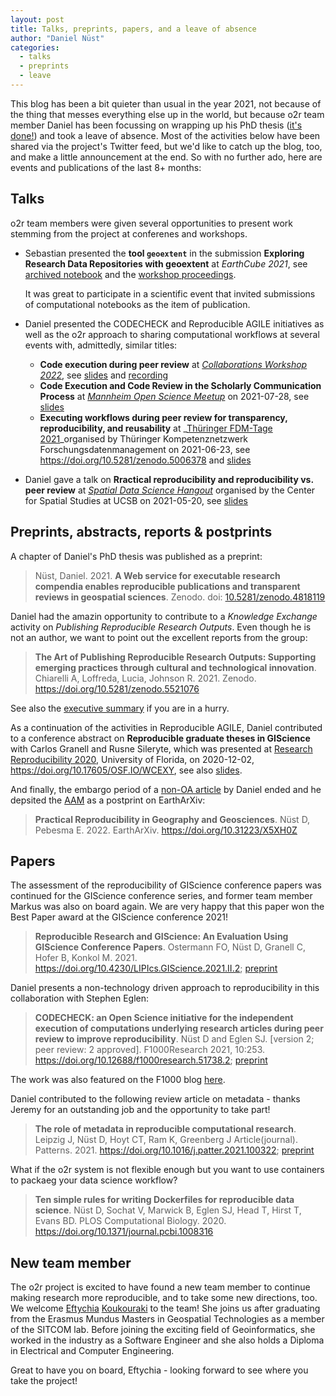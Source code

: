 ```yaml
---
layout: post
title: Talks, preprints, papers, and a leave of absence
author: "Daniel Nüst"
categories:
  - talks
  - preprints
  - leave
---
```


This blog has been a bit quieter than usual in the year 2021, not because of the thing that messes everything else up in the world, but because o2r team member Daniel has been focussing on wrapping up his PhD thesis ([it's done!](/2022/02/14/daniel-phd-defense/)) and took a leave of absence.
Most of the activities below have been shared via the project's Twitter feed, but we'd like to catch up the blog, too, and make a little announcement at the end.
So with no further ado, here are events and publications of the last 8+ months:<!--more-->

## Talks

o2r team members were given several opportunities to present work stemming from the project at conferenes and workshops.

- Sebastian presented the **tool `geoextent`** in the submission **Exploring Research Data Repositories with geoextent** at _EarthCube 2021_, see [archived notebook](https://doi.org/10.5281/zenodo.5496310) and the [workshop proceedings](https://earthcube2021.github.io/ec21_book/docs/index_dup.html).

  It was great to participate in a scientific event that invited submissions of computational notebooks as the item of publication.
- Daniel presented the CODECHECK and Reproducible AGILE initiatives as well as the o2r approach to sharing computational workflows at several events with, admittedly, similar titles:
  - **Code execution during peer review** at _[Collaborations Workshop 2022](https://software.ac.uk/cw22)_, see [slides](https://bit.ly/cw22-keynote-daniel) and [recording](https://youtu.be/EHyEsZCDR1U?t=172)
  - **Code Execution and Code Review in the Scholarly Communication Process** at _[Mannheim Open Science Meetup](https://twitter.com/MAOpenScience)_ on 2021-07-28, see [slides](https://bit.ly/code-scholcomm-ma-os)
  -  **Executing workflows during peer review for transparency, reproducibility, and reusability** at _[Thüringer FDM-Tage 2021](https://forschungsdaten-thueringen.de/veranstaltung/FDM-Tage-2021.html)_organised by Thüringer Kompetenznetzwerk Forschungsdatenmanagement on 2021-06-23, see <https://doi.org/10.5281/zenodo.5006378> and [slides](https://docs.google.com/presentation/d/1k37sLw-SlLLrGPi4Rd8rajNQ2nN5a9P-kGA_D4kbKq0/edit?usp=sharing)
- Daniel gave a talk on **Rractical reproducibility and reproducibility vs. peer review** at _[Spatial Data Science Hangout](http://spatial.ucsb.edu/spatial-data-science-hangout-Spring21/)_ organised by the Center for Spatial Studies at UCSB on 2021-05-20, see [slides](https://docs.google.com/presentation/d/1x3lJx_y3GM_puG-oTkTfz0Vr6yWLgDxgcAkB8apsgjI/edit#slide=id.p)

## Preprints, abstracts, reports & postprints

A chapter of Daniel's PhD thesis was published as a preprint:

> Nüst, Daniel. 2021. **A Web service for executable research compendia enables reproducible publications and transparent reviews in geospatial sciences**. Zenodo. doi: [10.5281/zenodo.4818119](https://10.5281/zenodo.4818119)

Daniel had the amazin opportunity to contribute to a _Knowledge Exchange_ activity on _Publishing Reproducible Research Outputs_.
Even though he is not an author, we want to point out the excellent reports from the group:

> **The Art of Publishing Reproducible Research Outputs: Supporting emerging practices through cultural and technological innovation**. Chiarelli A, Loffreda, Lucia, Johnson R. 2021. Zenodo. <https://doi.org/10.5281/zenodo.5521076>

See also the [executive summary](https://doi.org/10.5281/zenodo.5639383) if you are in a hurry.

As a continuation of the activities in Reproducible AGILE, Daniel contributed to a conference abstract on **Reproducible graduate theses in GIScience** with Carlos Granell and Rusne Sileryte, which was presented at [Research Reproducibility 2020](https://pwd.aa.ufl.edu/researchre-pro/), University of Florida, on 2020-12-02, <https://doi.org/10.17605/OSF.IO/WCEXY>, see also [slides](https://osf.io/ynezg/).

And finally, the embargo period of a [non-OA article](/2020/10/14/new-papers-rockerverse-geography-geosciences/) by Daniel ended and he depsited the [AAM](https://casrai.org/term/author-accepted-manuscript/) as a postprint on EarthArXiv:

> **Practical Reproducibility in Geography and Geosciences**. Nüst D, Pebesma E. 2022. EarthArXiv. <https://doi.org/10.31223/X5XH0Z>

## Papers

The assessment of the reproducibility of GIScience conference papers was continued for the GIScience conference series, and former team member Markus was also on board again.
We are very happy that this paper won the Best Paper award at the GIScience conference 2021!

> **Reproducible Research and GIScience: An Evaluation Using GIScience Conference Papers**. Ostermann FO, Nüst D, Granell C, Hofer B, Konkol M. 2021. <https://doi.org/10.4230/LIPIcs.GIScience.2021.II.2>; [preprint](https://doi.org/10.31223/x5zk5v)

Daniel presents a non-technology driven approach to reproducibility in this collaboration with Stephen Eglen:

> **CODECHECK: an Open Science initiative for the independent execution of computations underlying research articles during peer review to improve reproducibility**. Nüst D and Eglen SJ. [version 2; peer review: 2 approved]. F1000Research 2021, 10:253. <https://doi.org/10.12688/f1000research.51738.2>; [preprint](https://doi.org/10.12688/f1000research.51738.1)

The work was also featured on the F1000 blog [here](https://blog.f1000.com/2021/09/27/codecheck/).

Daniel contributed to the following review article on metadata - thanks Jeremy for an outstanding job and the opportunity to take part!

> **The role of metadata in reproducible computational research**. Leipzig J, Nüst D, Hoyt CT, Ram K, Greenberg J
Article(journal). Patterns. 2021. <https://doi.org/10.1016/j.patter.2021.100322>; [preprint](https://arxiv.org/pdf/2006.08589)

What if the o2r system is not flexible enough but you want to use containers to packaeg your data science workflow?

> **Ten simple rules for writing Dockerfiles for reproducible data science**. Nüst D, Sochat V, Marwick B, Eglen SJ, Head T, Hirst T, Evans BD. PLOS Computational Biology. 2020. <https://doi.org/10.1371/journal.pcbi.1008316>

## New team member

The o2r project is excited to have found a new team member to continue making research more reproducible, and to take some new directions, too.
We welcome [Eftychia](https://orcid.org/0000-0003-0928-1139) [Koukouraki](https://www.uni-muenster.de/Geoinformatics/en/institute/staff/index.php/365/Eftychia_Koukouraki) to the team!
She joins us after graduating from the Erasmus Mundus Masters in Geospatial Technologies as a member of the SITCOM lab.
Before joining the exciting field of Geoinformatics, she worked in the industry as a Software Engineer and she also holds a Diploma in Electrical and Computer Engineering.

Great to have you on board, Eftychia - looking forward to see where you take the project!
